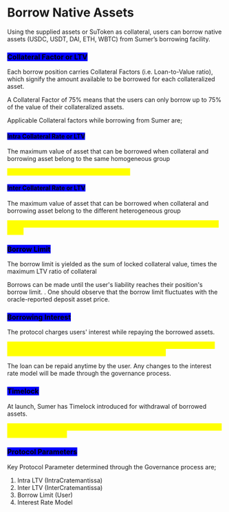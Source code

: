 # Borrow Native Assets

Using the supplied assets or SuToken as collateral, users can borrow native assets (USDC, USDT, DAI, ETH, WBTC) from Sumer’s borrowing facility.&#x20;

### <mark style="background-color:blue;">Collateral Factor or LTV</mark>

Each borrow position carries Collateral Factors (i.e. Loan-to-Value ratio), which signify the amount available to be borrowed for each collateralized asset.&#x20;

A Collateral Factor of 75% means that the users can only borrow up to 75% of the value of their collateralized assets.&#x20;

Applicable Collateral factors while borrowing from Sumer are;

#### <mark style="background-color:blue;">Intra Collateral Rate or LTV</mark>

The maximum value of asset that can be borrowed when collateral and borrowing asset belong to the same homogeneous group

<mark style="color:yellow;">For e.g. Borrowing ETH by supplying stETH</mark>

#### <mark style="background-color:blue;">Inter Collateral Rate or LTV</mark>

The maximum value of asset that can be borrowed when collateral and borrowing asset belong to the different heterogeneous group

<mark style="color:yellow;">For e.g. Borrowing ETH by supplying USDC or Minting suETH by supplying USDT</mark>&#x20;

### <mark style="background-color:blue;">Borrow Limit</mark>

The borrow limit is yielded as the sum of locked collateral value, times the maximum LTV ratio of collateral

Borrows can be made until the user's liability reaches their position's borrow limit. . One should observe that the borrow limit fluctuates with the oracle-reported deposit asset price.&#x20;

### <mark style="background-color:blue;">Borrowing Interest</mark>&#x20;

The protocol charges users' interest while repaying the borrowed assets.&#x20;

<mark style="color:yellow;">**Each borrowing will carry a compounded interest determined based on the interest rate model specific to the borrowed asset.**</mark>&#x20;

The loan can be repaid anytime by the user. Any changes to the interest rate model will be made through the governance process.&#x20;

### <mark style="background-color:blue;">Timelock</mark>

At launch, Sumer has Timelock introduced for withdrawal of borrowed assets.&#x20;

<mark style="color:yellow;">Users cannot withdraw borrowed assets within the same block in which the collateral is supplied.</mark>&#x20;

### <mark style="background-color:blue;">Protocol Parameters</mark>

Key Protocol Parameter determined through the Governance process are;&#x20;

1. Intra LTV (IntraCratemantissa)&#x20;
2. Inter LTV (InterCratemantissa)
3. Borrow Limit (User)
4. Interest Rate Model
